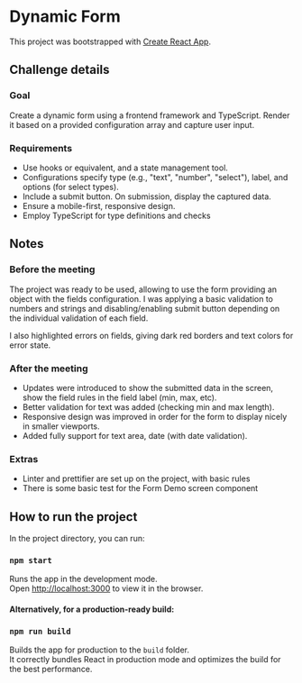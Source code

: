# Dynamic Form

This project was bootstrapped with [Create React App](https://github.com/facebook/create-react-app).

## Challenge details

### Goal
Create a dynamic form using a frontend framework and TypeScript. Render it based on a provided configuration array and capture user input.

### Requirements
- Use hooks or equivalent, and a state management tool.
- Configurations specify type (e.g., "text", "number", "select"), label, and options (for select types).
- Include a submit button. On submission, display the captured data.
- Ensure a mobile-first, responsive design.
- Employ TypeScript for type definitions and checks

## Notes

### Before the meeting

The project was ready to be used, allowing to use the form providing
an object with the fields configuration. I was applying a basic
validation to numbers and strings and disabling/enabling
submit button depending on the individual validation of each field.

I also highlighted errors on fields, giving dark red borders and
text colors for error state.

### After the meeting

- Updates were introduced to show the submitted data in the screen,
show the field rules in the field label (min, max, etc).
- Better validation for text was added (checking min and max length).
- Responsive design was improved in order for the form to display nicely
in smaller viewports.
- Added fully support for text area, date (with date validation).

### Extras

- Linter and prettifier are set up on the project, with basic rules
- There is some basic test for the Form Demo screen component

## How to run the project

In the project directory, you can run:

### `npm start`

Runs the app in the development mode.\
Open [http://localhost:3000](http://localhost:3000) to view it in the browser.

#### Alternatively, for a production-ready build:

### `npm run build`

Builds the app for production to the `build` folder.\
It correctly bundles React in production mode and optimizes the build for the best performance.

